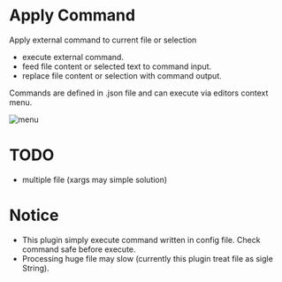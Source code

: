 # Apply Command

Apply external command to current file or selection

* execute external command.
* feed file content or selected text to command input.
* replace file content or selection with command output.

Commands are defined in .json file and can execute via editors context menu.

![menu](https://raw.githubusercontent.com/wiki/clworld/apply-command/images/menu.png)

# TODO
* multiple file (xargs may simple solution)

# Notice
* This plugin simply execute command written in config file. Check command safe before execute.
* Processing huge file may slow (currently this plugin treat file as sigle String).
